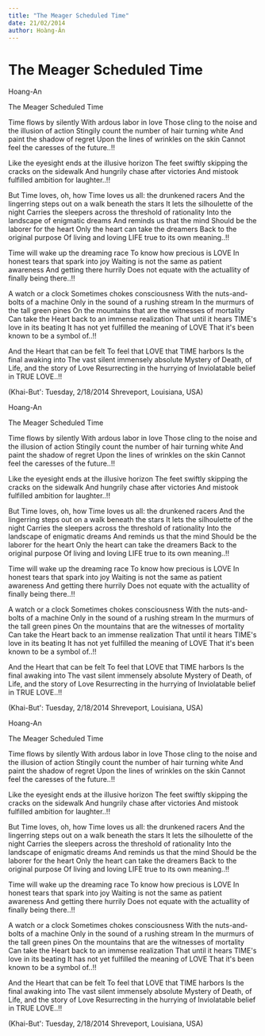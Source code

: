 ```yaml
---
title: "The Meager Scheduled Time"
date: 21/02/2014
author: Hoàng-Ân
---
```


# The Meager Scheduled Time

Hoang-An

The Meager Scheduled Time

Time flows by silently
With ardous labor in love
Those cling to the noise and the illusion of action
Stingily count the number of hair turning white
And paint the shadow of regret
Upon the lines of wrinkles o­n the skin
Cannot feel the caresses of the future..!!

Like the eyesight ends at the illusive horizon
The feet swiftly skipping the cracks o­n the sidewalk
And hungrily chase after victories
And mistook fulfilled ambition for laughter..!!

But Time loves, oh, how Time loves
us all: the drunkened racers
And the lingerring steps out o­n a walk beneath the stars
It lets the silhoulette of the night
Carries the sleepers across the threshold of rationality
Into the landscape of enigmatic dreams
And reminds us that the mind
Should be the laborer for the heart
Only the heart can take the dreamers
Back to the original purpose
Of living and loving LIFE true to its own meaning..!!

Time will wake up the dreaming race
To know how precious is LOVE
In honest tears that spark into joy
Waiting is not the same as patient awareness
And getting there hurrily
Does not equate with the actuallity of finally being there..!!

A watch or a clock
Sometimes chokes consciousness
With the nuts-and-bolts of a machine
Only in the sound of a rushing stream
In the murmurs of the tall green pines
On the mountains that are the witnesses of mortality
Can take the Heart back to an immense realization
That until it hears TIME's love in its beating
It has not yet fulfilled the meaning of LOVE
That it's been known to be a symbol of..!!

And the Heart that can be felt
To feel that LOVE that TIME harbors
Is the final awaking into
The vast silent immensely absolute Mystery
of Death, of Life, and the story of Love
Resurrecting in the hurrying of
Inviolatable belief in TRUE LOVE..!!

(Khai-But': Tuesday, 2/18/2014
Shreveport, Louisiana, USA)

Hoang-An

The Meager Scheduled Time

Time flows by silently
With ardous labor in love
Those cling to the noise and the illusion of action
Stingily count the number of hair turning white
And paint the shadow of regret
Upon the lines of wrinkles o­n the skin
Cannot feel the caresses of the future..!!

Like the eyesight ends at the illusive horizon
The feet swiftly skipping the cracks o­n the sidewalk
And hungrily chase after victories
And mistook fulfilled ambition for laughter..!!

But Time loves, oh, how Time loves
us all: the drunkened racers
And the lingerring steps out o­n a walk beneath the stars
It lets the silhoulette of the night
Carries the sleepers across the threshold of rationality
Into the landscape of enigmatic dreams
And reminds us that the mind
Should be the laborer for the heart
Only the heart can take the dreamers
Back to the original purpose
Of living and loving LIFE true to its own meaning..!!

Time will wake up the dreaming race
To know how precious is LOVE
In honest tears that spark into joy
Waiting is not the same as patient awareness
And getting there hurrily
Does not equate with the actuallity of finally being there..!!

A watch or a clock
Sometimes chokes consciousness
With the nuts-and-bolts of a machine
Only in the sound of a rushing stream
In the murmurs of the tall green pines
On the mountains that are the witnesses of mortality
Can take the Heart back to an immense realization
That until it hears TIME's love in its beating
It has not yet fulfilled the meaning of LOVE
That it's been known to be a symbol of..!!

And the Heart that can be felt
To feel that LOVE that TIME harbors
Is the final awaking into
The vast silent immensely absolute Mystery
of Death, of Life, and the story of Love
Resurrecting in the hurrying of
Inviolatable belief in TRUE LOVE..!!

(Khai-But': Tuesday, 2/18/2014
Shreveport, Louisiana, USA)

Hoang-An

The Meager Scheduled Time

Time flows by silently
With ardous labor in love
Those cling to the noise and the illusion of action
Stingily count the number of hair turning white
And paint the shadow of regret
Upon the lines of wrinkles o­n the skin
Cannot feel the caresses of the future..!!

Like the eyesight ends at the illusive horizon
The feet swiftly skipping the cracks o­n the sidewalk
And hungrily chase after victories
And mistook fulfilled ambition for laughter..!!

But Time loves, oh, how Time loves
us all: the drunkened racers
And the lingerring steps out o­n a walk beneath the stars
It lets the silhoulette of the night
Carries the sleepers across the threshold of rationality
Into the landscape of enigmatic dreams
And reminds us that the mind
Should be the laborer for the heart
Only the heart can take the dreamers
Back to the original purpose
Of living and loving LIFE true to its own meaning..!!

Time will wake up the dreaming race
To know how precious is LOVE
In honest tears that spark into joy
Waiting is not the same as patient awareness
And getting there hurrily
Does not equate with the actuallity of finally being there..!!

A watch or a clock
Sometimes chokes consciousness
With the nuts-and-bolts of a machine
Only in the sound of a rushing stream
In the murmurs of the tall green pines
On the mountains that are the witnesses of mortality
Can take the Heart back to an immense realization
That until it hears TIME's love in its beating
It has not yet fulfilled the meaning of LOVE
That it's been known to be a symbol of..!!

And the Heart that can be felt
To feel that LOVE that TIME harbors
Is the final awaking into
The vast silent immensely absolute Mystery
of Death, of Life, and the story of Love
Resurrecting in the hurrying of
Inviolatable belief in TRUE LOVE..!!

(Khai-But': Tuesday, 2/18/2014
Shreveport, Louisiana, USA)
